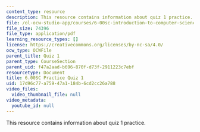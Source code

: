 ```yaml
---
content_type: resource
description: This resource contains information about quiz 1 practice.
file: /ol-ocw-studio-app/courses/6-00sc-introduction-to-computer-science-and-programming-spring-2011/17d96c77a75947a1184b6cd2cc26a788_MIT6_00SCS11_q1_practice.pdf
file_size: 74396
file_type: application/pdf
learning_resource_types: []
license: https://creativecommons.org/licenses/by-nc-sa/4.0/
ocw_type: OCWFile
parent_title: Quiz 1
parent_type: CourseSection
parent_uid: f47a2aad-b696-870f-d73f-2911223c7ebf
resourcetype: Document
title: 6.00SC Practice Quiz 1
uid: 17d96c77-a759-47a1-184b-6cd2cc26a788
video_files:
  video_thumbnail_file: null
video_metadata:
  youtube_id: null
---
```

This resource contains information about quiz 1 practice.